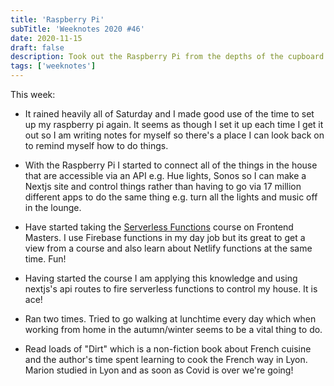 ```yaml
---
title: 'Raspberry Pi'
subTitle: 'Weeknotes 2020 #46'
date: 2020-11-15
draft: false
description: Took out the Raspberry Pi from the depths of the cupboard.
tags: ['weeknotes']
---
```


This week:

-   It rained heavily all of Saturday and I made good use of the time to set up my raspberry pi again. It seems as though I set it up each time I get it out so I am writing notes for myself so there's a place I can look back on to remind myself how to do things.
- With the Raspberry Pi I started to connect all of the things in the house that are accessible via an API e.g. Hue lights, Sonos so I can make a Nextjs site and control things rather than having to go via 17 million different apps to do the same thing e.g. turn all the lights and music off in the lounge.

- Have started taking the [Serverless Functions](https://frontendmasters.com/courses/serverless-functions) course on Frontend Masters. I use Firebase functions in my day job but its great to get a view from a course and also learn about Netlify functions at the same time. Fun!

- Having started the course I am applying this knowledge and using nextjs's api routes to fire serverless functions to control my house. It is ace!

- Ran two times. Tried to go walking at lunchtime every day which when working from home in the autumn/winter seems to be a vital thing to do.

- Read loads of "Dirt" which is a non-fiction book about French cuisine and the author's time spent learning to cook the French way in Lyon. Marion studied in Lyon and as soon as Covid is over we're going!

